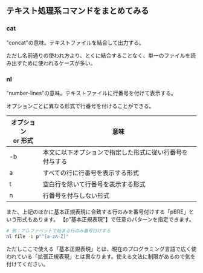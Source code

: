## テキスト処理系コマンドをまとめてみる

### cat
"concat"の意味。テキストファイルを結合して出力する。

ただし名前通りの使われ方より、とくに結合することなく、単一のファイルを読み出すために使われるケースが多い。

### nl
"number-lines"の意味。テキストファイルに行番号を付けて表示する。

オプションごとに異なる形式で行番号を付けることができる。

|オプション<br>or 形式|意味|
|----------|----|
|-b|本文に以下オプションで指定した形式に従い行番号を付与する|
|a|すべての行に行番号を表示する形式|
|t|空白行を除いて行番号を表示する形式|
|n|行番号を付与しない形式|

また、上記のほかに基本正規表現に合致する行のみを番号付けする「pBRE」という形式もあります。
【p"基本正規表現"】で任意のパターンを指定できます。

```bash
# 例：アルファベットで始まる行のみ番号付けする
nl file -b p"^[a-zA-Z]"
```

ただしここで使える「基本正規表現」とは、現在のプログラミング言語で広く使われている「拡張正規表現」とは異なります。使える文法に制限があるので気を付けてください。


